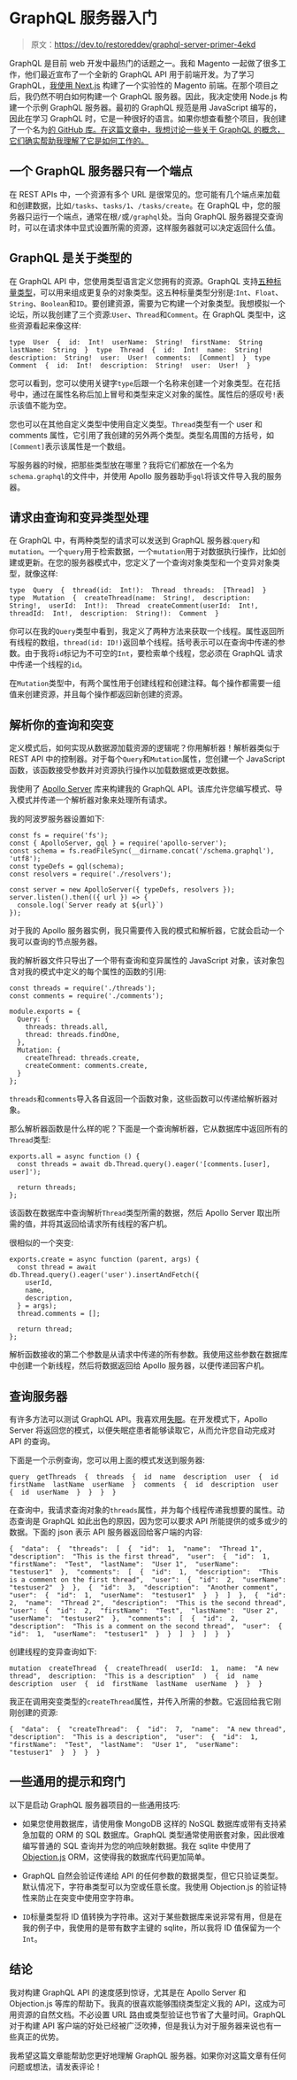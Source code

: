 # GraphQL 服务器入门

> 原文：<https://dev.to/restoreddev/graphql-server-primer-4ekd>

GraphQL 是目前 web 开发中最热门的话题之一。我和 Magento 一起做了很多工作，他们最近宣布了一个全新的 GraphQL API 用于前端开发。为了学习 GraphQL，[我使用 Next.js](https://andrewdavis.me/post/creating-a-magento-theme-with-nextjs-and-graphql/) 构建了一个实验性的 Magento 前端。在那个项目之后，我仍然不明白如何构建一个 GraphQL 服务器。因此，我决定使用 Node.js 构建一个示例 GraphQL 服务器。最初的 GraphQL 规范是用 JavaScript 编写的，因此在学习 GraphQL 时，它是一种很好的语言。如果你想查看整个项目，我创建了一个名为[的 GitHub 库。在这篇文章中，我想讨论一些关于 GraphQL 的概念，它们确实帮助我理解了它是如何工作的。](https://github.com/restoreddev/graphql-nodejs-example/)

## 一个 GraphQL 服务器只有一个端点

在 REST APIs 中，一个资源有多个 URL 是很常见的。您可能有几个端点来加载和创建数据，比如`/tasks`、`tasks/1`、`/tasks/create`。在 GraphQL 中，您的服务器只运行一个端点，通常在根`/`或`/graphql`处。当向 GraphQL 服务器提交查询时，可以在请求体中显式设置所需的资源，这样服务器就可以决定返回什么值。

## GraphQL 是关于类型的

在 GraphQL API 中，您使用类型语言定义您拥有的资源。GraphQL 支持[五种标量类型](https://graphql.org/learn/schema/#scalar-types)，可以用来组成更复杂的对象类型。这五种标量类型分别是:`Int`、`Float`、`String`、`Boolean`和`ID`。要创建资源，需要为它构建一个对象类型。我想模拟一个论坛，所以我创建了三个资源:`User`、`Thread`和`Comment`。在 GraphQL 类型中，这些资源看起来像这样:

```
type  User  {  id:  Int!  userName:  String!  firstName:  String  lastName:  String  }  type  Thread  {  id:  Int!  name:  String!  description:  String!  user:  User!  comments:  [Comment]  }  type  Comment  {  id:  Int!  description:  String!  user:  User!  } 
```

您可以看到，您可以使用关键字`type`后跟一个名称来创建一个对象类型。在花括号中，通过在属性名称后加上冒号和类型来定义对象的属性。属性后的感叹号`!`表示该值不能为空。

您也可以在其他自定义类型中使用自定义类型。`Thread`类型有一个 user 和 comments 属性，它引用了我创建的另外两个类型。类型名周围的方括号，如`[Comment]`表示该属性是一个数组。

写服务器的时候，把那些类型放在哪里？我将它们都放在一个名为`schema.graphql`的文件中，并使用 Apollo 服务器助手`gql`将该文件导入我的服务器。

## 请求由查询和变异类型处理

在 GraphQL 中，有两种类型的请求可以发送到 GraphQL 服务器:`query`和`mutation`。一个`query`用于检索数据，一个`mutation`用于对数据执行操作，比如创建或更新。在您的服务器模式中，您定义了一个查询对象类型和一个变异对象类型，就像这样:

```
type  Query  {  thread(id:  Int!):  Thread  threads:  [Thread]  }  type  Mutation  {  createThread(name:  String!,  description:  String!,  userId:  Int!):  Thread  createComment(userId:  Int!,  threadId:  Int!,  description:  String!):  Comment  } 
```

你可以在我的`Query`类型中看到，我定义了两种方法来获取一个线程。属性返回所有线程的数组，`thread(id: ID!)`返回单个线程。括号表示可以在查询中传递的参数。由于我将`id`标记为不可空的`Int`，要检索单个线程，您必须在 GraphQL 请求中传递一个线程的`id`。

在`Mutation`类型中，有两个属性用于创建线程和创建注释。每个操作都需要一组值来创建资源，并且每个操作都返回新创建的资源。

## 解析你的查询和突变

定义模式后，如何实现从数据源加载资源的逻辑呢？你用解析器！解析器类似于 REST API 中的控制器。对于每个`Query`和`Mutation`属性，您创建一个 JavaScript 函数，该函数接受参数并对资源执行操作以加载数据或更改数据。

我使用了 [Apollo Server](https://www.apollographql.com/docs/apollo-server/) 库来构建我的 GraphQL API。该库允许您编写模式、导入模式并传递一个解析器对象来处理所有请求。

我的阿波罗服务器设置如下:

```
const fs = require('fs');
const { ApolloServer, gql } = require('apollo-server');
const schema = fs.readFileSync(__dirname.concat('/schema.graphql'), 'utf8');
const typeDefs = gql(schema);
const resolvers = require('./resolvers');

const server = new ApolloServer({ typeDefs, resolvers });
server.listen().then(({ url }) => {
  console.log(`Server ready at ${url}`)
}); 
```

对于我的 Apollo 服务器实例，我只需要传入我的模式和解析器，它就会启动一个我可以查询的节点服务器。

我的解析器文件只导出了一个带有查询和变异属性的 JavaScript 对象，该对象包含对我的模式中定义的每个属性的函数的引用:

```
const threads = require('./threads');
const comments = require('./comments');

module.exports = {
  Query: {
    threads: threads.all,
    thread: threads.findOne,
  },
  Mutation: {
    createThread: threads.create,
    createComment: comments.create,
  }
}; 
```

`threads`和`comments`导入各自返回一个函数对象，这些函数可以传递给解析器对象。

那么解析器函数是什么样的呢？下面是一个查询解析器，它从数据库中返回所有的`Thread`类型:

```
exports.all = async function () {
  const threads = await db.Thread.query().eager('[comments.[user], user]');

  return threads;
}; 
```

该函数在数据库中查询解析`Thread`类型所需的数据，然后 Apollo Server 取出所需的值，并将其返回给请求所有线程的客户机。

很相似的一个突变:

```
exports.create = async function (parent, args) {
  const thread = await db.Thread.query().eager('user').insertAndFetch({
    userId,
    name,
    description,
  } = args);
  thread.comments = [];

  return thread;
}; 
```

解析函数接收的第二个参数是从请求中传递的所有参数。我使用这些参数在数据库中创建一个新线程，然后将数据返回给 Apollo 服务器，以便传递回客户机。

## 查询服务器

有许多方法可以测试 GraphQL API。我喜欢用[失眠](https://insomnia.rest/)。在开发模式下，Apollo Server 将返回您的模式，以便失眠症患者能够读取它，从而允许您自动完成对 API 的查询。

下面是一个示例查询，您可以用上面的模式发送到服务器:

```
query  getThreads  {  threads  {  id  name  description  user  {  id  firstName  lastName  userName  }  comments  {  id  description  user  {  id  userName  }  }  }  } 
```

在查询中，我请求查询对象的`threads`属性，并为每个线程传递我想要的属性。动态查询是 GraphQL 如此出色的原因，因为您可以要求 API 所能提供的或多或少的数据。下面的 json 表示 API 服务器返回给客户端的内容:

```
{  "data":  {  "threads":  [  {  "id":  1,  "name":  "Thread 1",  "description":  "This is the first thread",  "user":  {  "id":  1,  "firstName":  "Test",  "lastName":  "User 1",  "userName":  "testuser1"  },  "comments":  [  {  "id":  1,  "description":  "This is a comment on the first thread",  "user":  {  "id":  2,  "userName":  "testuser2"  }  },  {  "id":  3,  "description":  "Another comment",  "user":  {  "id":  1,  "userName":  "testuser1"  }  }  ]  },  {  "id":  2,  "name":  "Thread 2",  "description":  "This is the second thread",  "user":  {  "id":  2,  "firstName":  "Test",  "lastName":  "User 2",  "userName":  "testuser2"  },  "comments":  [  {  "id":  2,  "description":  "This is a comment on the second thread",  "user":  {  "id":  1,  "userName":  "testuser1"  }  }  ]  }  ]  }  } 
```

创建线程的变异查询如下:

```
mutation  createThread  {  createThread(  userId:  1,  name:  "A new thread",  description:  "This is a description"  )  {  id  name  description  user  {  id  firstName  lastName  userName  }  }  } 
```

我正在调用突变类型的`createThread`属性，并传入所需的参数。它返回给我它刚刚创建的资源:

```
{  "data":  {  "createThread":  {  "id":  7,  "name":  "A new thread",  "description":  "This is a description",  "user":  {  "id":  1,  "firstName":  "Test",  "lastName":  "User 1",  "userName":  "testuser1"  }  }  }  } 
```

## 一些通用的提示和窍门

以下是启动 GraphQL 服务器项目的一些通用技巧:

*   如果您使用数据库，请使用像 MongoDB 这样的 NoSQL 数据库或带有支持紧急加载的 ORM 的 SQL 数据库。GraphQL 类型通常使用嵌套对象，因此很难编写普通的 SQL 查询并为您的响应映射数据。我在 sqlite 中使用了 [Objection.js](https://vincit.github.io/objection.js/) ORM，这使得我的数据库代码更加简单。

*   GraphQL 自然会验证传递给 API 的任何参数的数据类型，但它只验证类型。默认情况下，字符串类型可以为空或任意长度。我使用 Objection.js 的验证特性来防止在突变中使用空字符串。

*   `ID`标量类型将 ID 值转换为字符串。这对于某些数据库来说非常有用，但是在我的例子中，我使用的是带有数字主键的 sqlite，所以我将 ID 值保留为一个`Int`。

## 结论

我对构建 GraphQL API 的速度感到惊讶，尤其是在 Apollo Server 和 Objection.js 等库的帮助下。我真的很喜欢能够围绕类型定义我的 API，这成为可用资源的自然文档。不必设置 URL 路由或类型验证也节省了大量时间。GraphQL 对于构建 API 客户端的好处已经被广泛吹捧，但是我认为对于服务器来说也有一些真正的优势。

我希望这篇文章能帮助您更好地理解 GraphQL 服务器。如果你对这篇文章有任何问题或想法，请发表评论！